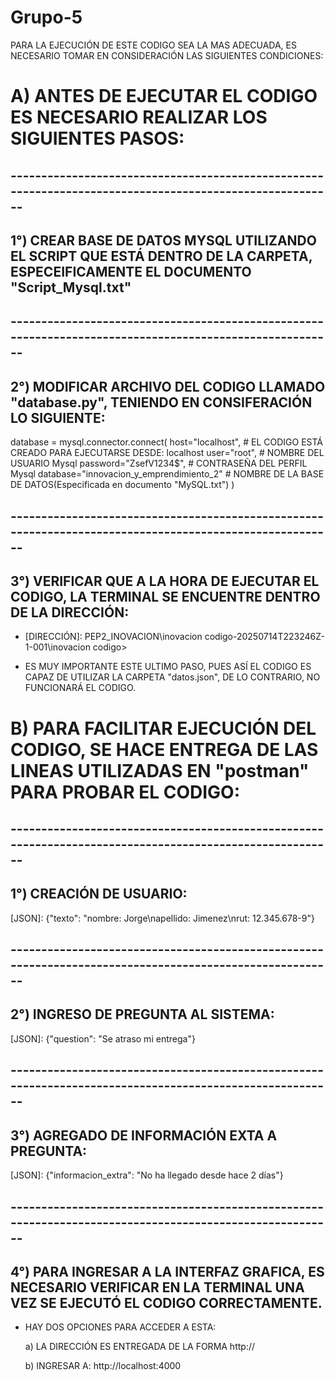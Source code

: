 # Grupo-5
PARA LA EJECUCIÓN DE ESTE CODIGO SEA LA MAS ADECUADA, ES NECESARIO TOMAR EN CONSIDERACIÓN LAS SIGUIENTES CONDICIONES:

# A) ANTES DE EJECUTAR EL CODIGO ES NECESARIO REALIZAR LOS SIGUIENTES PASOS:                                                                                                           
## --------------------------------------------------------------------------------------------------------
## 1°) CREAR BASE DE DATOS MYSQL UTILIZANDO EL SCRIPT QUE ESTÁ DENTRO DE LA CARPETA, ESPECEIFICAMENTE EL DOCUMENTO "Script_Mysql.txt"
## --------------------------------------------------------------------------------------------------------
## 2°) MODIFICAR ARCHIVO DEL CODIGO LLAMADO "database.py", TENIENDO EN CONSIFERACIÓN LO SIGUIENTE:

database = mysql.connector.connect(
    host="localhost", 				# EL CODIGO ESTÁ CREADO PARA EJECUTARSE DESDE: localhost
    user="root",      				# NOMBRE DEL USUARIO Mysql
    password="ZsefV1234$",			# CONTRASEÑA DEL PERFIL Mysql
    database="innovacion_y_emprendimiento_2"	# NOMBRE DE LA BASE DE DATOS(Especificada en documento "MySQL.txt")
)
## --------------------------------------------------------------------------------------------------------
## 3°) VERIFICAR QUE A LA HORA DE EJECUTAR EL CODIGO, LA TERMINAL SE ENCUENTRE DENTRO DE LA DIRECCIÓN:
  
   - [DIRECCIÓN]: PEP2_INOVACION\inovacion codigo-20250714T223246Z-1-001\inovacion codigo> 
   
   - ES MUY IMPORTANTE ESTE ULTIMO PASO, PUES ASÍ EL CODIGO ES CAPAZ DE UTILIZAR LA CARPETA "datos.json", DE LO CONTRARIO, NO
     FUNCIONARÁ EL CODIGO.

# B) PARA FACILITAR EJECUCIÓN DEL CODIGO, SE HACE ENTREGA DE LAS LINEAS UTILIZADAS EN "postman" PARA PROBAR EL CODIGO:
## --------------------------------------------------------------------------------------------------------
## 1°) CREACIÓN DE USUARIO: 

[POST]: http://localhost:4000/credenciales

[JSON]: {"texto": "nombre: Jorge\napellido: Jimenez\nrut: 12.345.678-9"}

## --------------------------------------------------------------------------------------------------------
## 2°) INGRESO DE PREGUNTA AL SISTEMA:

[POST]: http://localhost:4000/ask

[JSON]: {"question": "Se atraso mi entrega"}

## --------------------------------------------------------------------------------------------------------
## 3°) AGREGADO DE INFORMACIÓN EXTA A PREGUNTA:

[POST]: http://localhost:4000/regravedad

[JSON]: {"informacion_extra": "No ha llegado desde hace 2 días"}

## --------------------------------------------------------------------------------------------------------
## 4°) PARA INGRESAR A LA INTERFAZ GRAFICA, ES NECESARIO VERIFICAR EN LA TERMINAL UNA VEZ SE EJECUTÓ EL CODIGO CORRECTAMENTE. 
    
   - HAY DOS OPCIONES PARA ACCEDER A ESTA:

    	a) LA DIRECCIÓN ES ENTREGADA DE LA FORMA http://

    	b) INGRESAR A: http://localhost:4000
